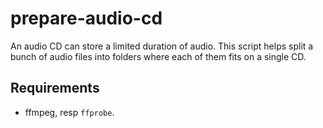 # prepare-audio-cd

An audio CD can store a limited duration of audio. This script helps split a
bunch of audio files into folders where each of them fits on a single CD.

## Requirements

* ffmpeg, resp `ffprobe`.
